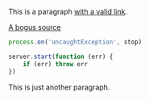 This is a paragraph [with a valid link](https://github.com/christophercliff/heroku-stripe-checkout/blob/ff1838733c5e1c99b4aa696e4d95b014177839b0/lib/start.js#L5).

[A bogus source](https://github.com/christophercliff/heroku-stripe-checkout/blob/ff1838733c5e1c99b4aa696e4d95b014177839b0/lib/start.js)

```js
process.on('uncaughtException', stop)
```

```js
server.start(function (err) {
    if (err) throw err
})
```

This is just another paragraph.
